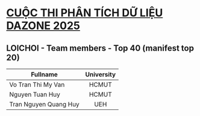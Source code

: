 # [CUỘC THI PHÂN TÍCH DỮ LIỆU DAZONE 2025](https://www.facebook.com/DAZONE.RCS)

## LOICHOI - Team members - Top 40 (manifest top 20)

| Fullname           | University |
|--------------------|:----------:|
| Vo Tran Thi My Van       | HCMUT      |
| Nguyen Tuan Huy    | HCMUT      |
| Tran Nguyen Quang Huy | UEH      |